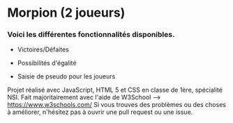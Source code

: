 # Morpion (2 joueurs)

### Voici les différentes fonctionnalités disponibles. 

- Victoires/Défaites

- Possibilités d'égalité

- Saisie de pseudo pour les joueurs

Projet réalisé avec JavaScript, HTML 5 et CSS en classe de 1ère, spécialité NSI. 
Fait majoritairement avec l'aide de W3School --> https://www.w3schools.com/
Si vous trouves des problèmes ou des choses à améliorer, n'hésitez pas à ouvrir une pull request ou une issue.
